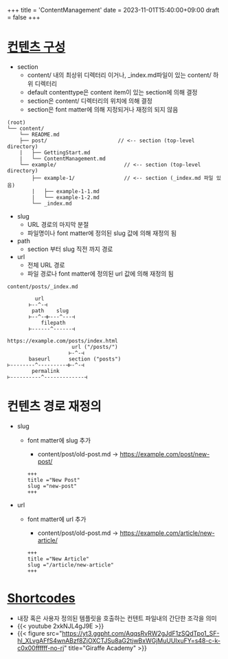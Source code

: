 +++
title = 'ContentManagement'
date = 2023-11-01T15:40:00+09:00
draft = false
+++

# [컨텐츠 구성](https://gohugo.io/content-management/organization/)

* section
    + content/ 내의 최상위 디렉터리 이거나, _index.md파일이 있는 content/ 하위 디렉터리
    + default contenttype은 content item이 있는 section에 의해 결정
    + section은 content/ 디렉터리의 위치에 의해 결정
    + section은 font matter에 의해 지정되거나 재정의 되지 않음

```
(root)
└── content/
    └── README.md
    ├── post/                       // <-- section (top-level directory)
    |   ├── GettingStart.md
    |   └── ContentManagement.md
    └── example/                      // <-- section (top-level directory) 
        ├── example-1/                // <-- section (_index.md 파일 있음)
        |   ├── example-1-1.md
        |   └── example-1-2.md
        └── _index.md
```

* slug
    + URL 경로의 마지막 분절
    + 파일명이나 font matter에 정의된 slug 값에 의해 재정의 됨
* path
    + section 부터 slug 직전 까지 경로
* url
    + 전체 URL 경로
    + 파일 경로나 font matter에 정의된 url 값에 의해 재정의 됨

```
content/posts/_index.md

         url
       ⊢--^-⊣
        path    slug
       ⊢--^-⊣⊢---^---⊣
           filepath
       ⊢------^------⊣

https://example.com/posts/index.html
                     url ("/posts/")
                    ⊢-^-⊣
       baseurl      section ("posts")
⊢--------^---------⊣⊢-^-⊣
        permalink
⊢----------^-------------⊣

```

# 컨텐츠 경로 재정의

* slug
    + font matter에 slug 추가
        - content/post/old-post.md -> https://example.com/post/new-post/

        ```
        +++
        title ="New Post"
        slug ="new-post"
        +++
        ```

* url
    + font matter에 url 추가
        - content/post/old-post.md -> https://example.com/article/new-article/

        ```
        +++
        title ="New Article"
        slug ="/article/new-article"
        +++
        ```

# [Shortcodes](https://gohugo.io/content-management/shortcodes/#use-hugos-built-in-shortcodes)
- 내장 혹은 사용자 정의된 템플릿을 호출하는 컨텐트 파일내의 간단한 조각을 의미
- {{< youtube 2xkNJL4gJ9E >}}
- {{< figure src="https://yt3.ggpht.com/AqqsRvRW2gJdF1zSQdTpo1_SF-hl_XLvgAFfS4wnABzf8ZjOXCTJSu8aG2tjwBxWGjMuUUIxuFY=s48-c-k-c0x00ffffff-no-rj" title="Giraffe Academy" >}}
